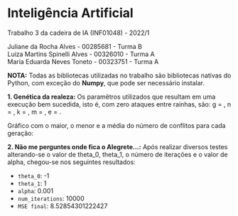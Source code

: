 # Inteligência Artificial
Trabalho 3 da cadeira de IA (INF01048) - 2022/1

Juliane da Rocha Alves - 00285681 - Turma B  
Luiza Martins Spinelli Alves - 00326010 - Turma A  
Maria Eduarda Neves Toneto - 00323751 - Turma A  

**NOTA:** Todas as bibliotecas utilizadas no trabalho são bibliotecas nativas do Python, com exceção do **Numpy**, que pode ser necessário instalar.

**1. Genética da realeza:** Os paramêtros utilizados que resultam em uma execução bem sucedida, isto é, com zero ataques entre rainhas, são: g = , n = , k = , m = , e = .

Gráfico com o maior, o menor e a média do número de conflitos para cada geração:

**2. Não me perguntes onde fica o Alegrete...:** Após realizar diversos testes alterando-se o valor de theta_0, theta_1, o número de iterações e o valor de alpha, chegou-se nos seguintes resultados:
   
   - ```theta_0```: -1
   - ```theta_1```: 1
   - ```alpha```: 0.001
   - ```num_iterations```: 10000
   - ```MSE final```: 8.52854301222427
